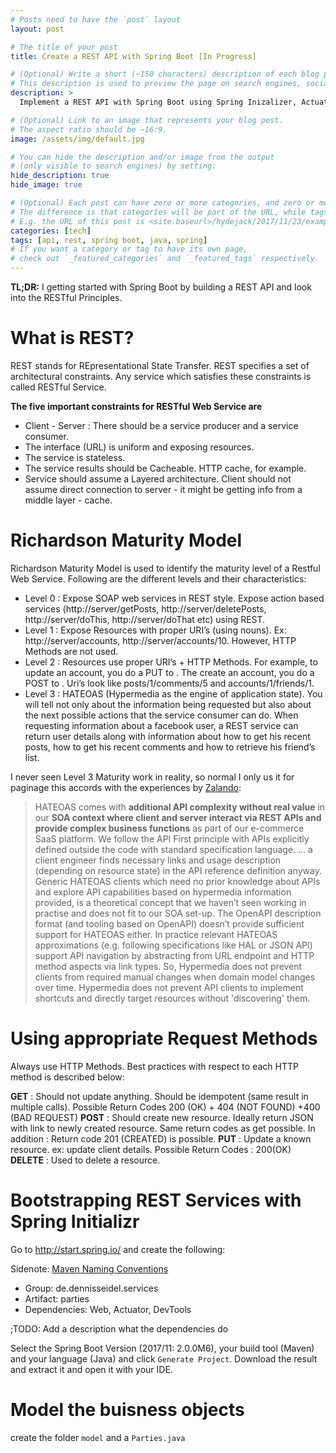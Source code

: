 ```yaml
---
# Posts need to have the `post` layout
layout: post

# The title of your post
title: Create a REST API with Spring Boot [In Progress]

# (Optional) Write a short (~150 characters) description of each blog post.
# This description is used to preview the page on search engines, social media, etc.
description: >
  Implement a REST API with Spring Boot using Spring Inizalizer, Actuator and Web. 

# (Optional) Link to an image that represents your blog post.
# The aspect ratio should be ~16:9.
image: /assets/img/default.jpg

# You can hide the description and/or image from the output
# (only visible to search engines) by setting:
hide_description: true
hide_image: true

# (Optional) Each post can have zero or more categories, and zero or more tags.
# The difference is that categories will be part of the URL, while tags will not.
# E.g. the URL of this post is <site.baseurl>/hydejack/2017/11/23/example-content/
categories: [tech]
tags: [api, rest, spring boot, java, spring]
# If you want a category or tag to have its own page,
# check out `_featured_categories` and `_featured_tags` respectively.
---
```


**TL;DR:** I getting started with Spring Boot by building a REST API and look into the RESTful Principles. 

# What is REST?
REST stands for REpresentational State Transfer. REST specifies a set of architectural constraints. Any service which satisfies these constraints is called RESTful Service.

**The five important constraints for RESTful Web Service are** 

* Client - Server : There should be a service producer and a service consumer.
* The interface (URL) is uniform and exposing resources.
* The service is stateless.
* The service results should be Cacheable. HTTP cache, for example.
* Service should assume a Layered architecture. Client should not assume direct connection to server - it might be getting info from a middle layer - cache.

# Richardson Maturity Model
Richardson Maturity Model is used to identify the maturity level of a Restful Web Service. Following are the different levels and their characteristics:

* Level 0 : Expose SOAP web services in REST style. Expose action based services (http://server/getPosts, http://server/deletePosts, http://server/doThis, http://server/doThat etc) using REST.
* Level 1 : Expose Resources with proper URI’s (using nouns). Ex: http://server/accounts, http://server/accounts/10. However, HTTP Methods are not used.
* Level 2 : Resources use proper URI’s + HTTP Methods. For example, to update an account, you do a PUT to . The create an account, you do a POST to . Uri’s look like posts/1/comments/5 and accounts/1/friends/1.
* Level 3 : HATEOAS (Hypermedia as the engine of application state). You will tell not only about the information being requested but also about the next possible actions that the service consumer can do. When requesting information about a facebook user, a REST service can return user details along with information about how to get his recent posts, how to get his recent comments and how to retrieve his friend’s list.

I never seen Level 3 Maturity work in reality, so normal I only us it for paginage this accords with the experiences
by [Zalando](http://zalando.github.io/restful-api-guidelines/#163): 

> HATEOAS comes with **additional API complexity without real value** in our **SOA context where client and server interact via REST APIs and provide complex business functions** as part of our e-commerce SaaS platform.
> We follow the API First principle with APIs explicitly defined outside the code with standard specification language. ... a client engineer finds necessary links and usage description (depending on resource state) in the API reference definition anyway. 
> Generic HATEOAS clients which need no prior knowledge about APIs and explore API capabilities based on hypermedia information provided, is a theoretical concept that we haven’t seen working in practise and does not fit to our SOA set-up. The OpenAPI description format (and tooling based on OpenAPI) doesn’t provide sufficient support for HATEOAS either. 
> In practice relevant HATEOAS approximations (e.g. following specifications like HAL or JSON API) support API navigation by abstracting from URL endpoint and HTTP method aspects via link types. So, Hypermedia does not prevent clients from required manual changes when domain model changes over time. 
> Hypermedia does not prevent API clients to implement shortcuts and directly target resources without 'discovering' them.

# Using appropriate Request Methods
Always use HTTP Methods. Best practices with respect to each HTTP method is described below:

**GET** : Should not update anything. Should be idempotent (same result in multiple calls). Possible Return Codes 200 (OK) + 404 (NOT FOUND) +400 (BAD REQUEST)
**POST** : Should create new resource. Ideally return JSON with link to newly created resource. Same return codes as get possible. In addition : Return code 201 (CREATED) is possible.
**PUT** : Update a known resource. ex: update client details. Possible Return Codes : 200(OK)
**DELETE** : Used to delete a resource.

# Bootstrapping REST Services with Spring Initializr

Go to http://start.spring.io/ and create the following: 

Sidenote: [Maven Naming Conventions](https://maven.apache.org/guides/mini/guide-naming-conventions.html)

* Group: de.dennisseidel.services
* Artifact: parties
* Dependencies: Web, Actuator, DevTools 

;TODO: Add a description what the dependencies do

Select the Spring Boot Version (2017/11: 2.0.0M6), your build tool (Maven) and your language (Java) and click `Generate Project`. Download the result and extract it and open it with your IDE. 

# Model the buisness objects

create the folder `model` and a `Parties.java`



